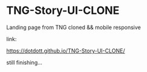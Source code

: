 # TNG-Story-UI-CLONE
Landing page from TNG cloned &amp;&amp; mobile responsive

link:

https://dotdott.github.io/TNG-Story-UI-CLONE/

still finishing... 
